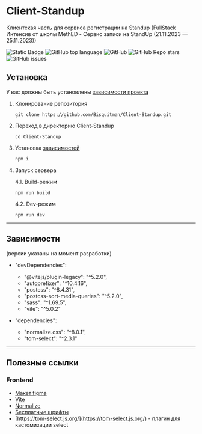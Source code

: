 # Client-Standup

Клиентская часть для сервиса регистрации на Standup (FullStack Интенсив от школы MethED - Сервис записи на StandUp (21.11.2023 — 25.11.2023))

<!--Блок информации о репозитории в бейджах-->

![Static Badge](https://img.shields.io/badge/Bisquitman-Client-Standup)
![GitHub top language](https://img.shields.io/github/languages/top/Bisquitman/Client-Standup)
![GitHub](https://img.shields.io/github/license/Bisquitman/Client-Standup)
![GitHub Repo stars](https://img.shields.io/github/stars/Bisquitman/Client-Standup)
![GitHub issues](https://img.shields.io/github/issues/Bisquitman/Client-Standup)

<!--Установка-->

## Установка

У вас должны быть установлены [зависимости проекта](https://github.com/Bisquitman/Client-Standup#зависимости)

1. Клонирование репозитория

   `git clone https://github.com/Bisquitman/Client-Standup.git`

2. Переход в директорию Client-Standup

   `cd Client-Standup`

3. Установка [зависимостей](https://github.com/Bisquitman/Client-Standup#зависимости)

   `npm i`

4. Запуск сервера

   4.1. Build-режим

   `npm run build`

   4.2. Dev-режим

   `npm run dev`

---

<!--зависимости-->
## Зависимости
(версии указаны на момент разработки)

- "devDependencies":
  - "@vitejs/plugin-legacy": "^5.2.0",
  - "autoprefixer": "^10.4.16",
  - "postcss": "^8.4.31",
  - "postcss-sort-media-queries": "^5.2.0",
  - "sass": "^1.69.5",
  - "vite": "^5.0.2"

- "dependencies":  
  - "normalize.css": "^8.0.1",
  - "tom-select": "^2.3.1"

***

## Полезные ссылки

### Frontend

- [Макет figma](https://www.figma.com/file/S8tWzyFV28xy3RCHdgu0qV/Stand-Up-(Maraphone)?type=design&node-id=0%3A1&mode=design&t=bf9VlSqwtsi8RbBO-1)
- [Vite](https://vitejs.dev/)
- [Normalize](https://necolas.github.io/normalize.css/)
- [Бесплатные шрифты](https://gwfh.mranftl.com/fonts)
- [https://tom-select.js.org/](https://tom-select.js.org/) - плагин для кастомизации select